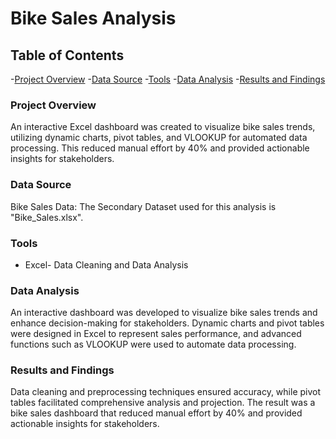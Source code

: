 # Bike Sales Analysis


## Table of Contents

 -[Project Overview](#project-overview)
 -[Data Source](#data-source)
 -[Tools](#tools)
 -[Data Analysis](#data-analysis)
 -[Results and Findings](#results-and-findings)

### Project Overview
An interactive Excel dashboard was created to visualize bike sales trends, utilizing dynamic charts, pivot tables, and VLOOKUP for automated data processing. This reduced manual effort by 40% and provided actionable insights for stakeholders.

### Data Source
Bike Sales Data: The Secondary Dataset used for this analysis is "Bike_Sales.xlsx".

### Tools
- Excel- Data Cleaning and Data Analysis

### Data Analysis
An interactive dashboard was developed to visualize bike sales trends and enhance decision-making for 
stakeholders. Dynamic charts and pivot tables were designed in Excel to represent sales performance, and 
advanced functions such as VLOOKUP were used to automate data processing.

### Results and Findings
Data cleaning and preprocessing techniques ensured accuracy, while pivot tables facilitated comprehensive analysis and projection. The result was a bike sales dashboard that reduced manual effort by 40% and provided actionable insights for stakeholders.


